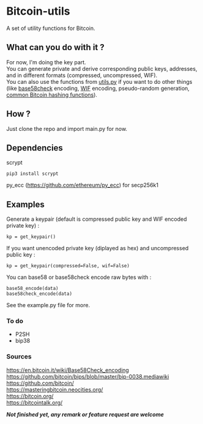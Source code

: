 # Bitcoin-utils
A set of utility functions for Bitcoin.

## What can you do with it ?
For now, I'm doing the key part.  
You can generate private and derive corresponding public keys, addresses, and in different formats (compressed, uncompressed, WIF).  
You can also use the functions from [utils.py](https://github.com/darosior/bitcoin-utils/blob/master/utils.py) if you want to do other things (like [base58check](https://github.com/darosior/bitcoin-utils/blob/master/utils.py#L53) encoding, [WIF](https://github.com/darosior/bitcoin-utils/blob/master/utils.py#L46) encoding, pseudo-random generation, [common Bitcoin hashing functions](https://github.com/darosior/bitcoin-utils/blob/master/utils.py#L19)).  

## How ?
Just clone the repo and import main.py for now.  
   
## Dependencies
scrypt
```
pip3 install scrypt
```
py_ecc (https://github.com/ethereum/py_ecc) for secp256k1

## Examples
Generate a keypair (default is compressed public key and WIF encoded private key) : 
```
kp = get_keypair()
```
If you want unencoded private key (diplayed as hex) and uncompressed public key : 
```
kp = get_keypair(compressed=False, wif=False)
```
You can base58 or base58check encode raw bytes with : 
```
base58_encode(data)
base58check_encode(data)
```
   
   
See the example.py file for more.
  
### To do
- P2SH
- bip38
  
### Sources
https://en.bitcoin.it/wiki/Base58Check_encoding  
https://github.com/bitcoin/bips/blob/master/bip-0038.mediawiki  
https://github.com/bitcoin/  
https://masteringbitcoin.neocities.org/  
https://bitcoin.org/  
https://bitcointalk.org/  
  
**_Not finished yet, any remark or feature request are welcome_**
